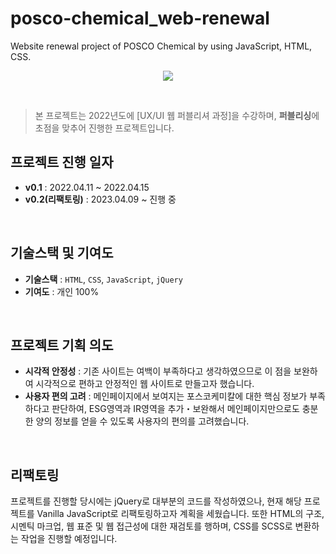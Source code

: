 # posco-chemical_web-renewal
Website renewal project of POSCO Chemical by using JavaScript, HTML, CSS.
<p align="center">
  <img src="![Preview](https://user-images.githubusercontent.com/126065194/231801379-7b8ee5dd-0225-4412-82d8-100f6a11a705.png)
">
</p>

<br />

> 본 프로젝트는 2022년도에 [UX/UI 웹 퍼블리셔 과정]을 수강하며, **퍼블리싱**에 초점을 맞추어 진행한 프로젝트입니다. 

## 프로젝트 진행 일자
- **v0.1** : 2022.04.11 ~ 2022.04.15
- **v0.2(리팩토링)** : 2023.04.09 ~ 진행 중

<br />

## 기술스택 및 기여도
- **기술스택** : `HTML`, `CSS`, `JavaScript`, `jQuery`
- **기여도** : 개인 100%

<br />

## 프로젝트 기획 의도
- **시각적 안정성** : 기존 사이트는 여백이 부족하다고 생각하였으므로 이 점을 보완하여 시각적으로 편하고 안정적인 웹 사이트로 만들고자 했습니다. 
- **사용자 편의 고려** : 메인페이지에서 보여지는 포스코케미칼에 대한 핵심 정보가 부족하다고 판단하여, ESG영역과 IR영역을 추가・보완해서 메인페이지만으로도 충분한 양의 정보를 얻을 수 있도록 사용자의 편의를 고려했습니다.

<br />

## 리팩토링
프로젝트를 진행할 당시에는 jQuery로 대부분의 코드를 작성하였으나, 현재 해당 프로젝트를 Vanilla JavaScript로 리팩토링하고자 계획을 세웠습니다. 또한 HTML의 구조, 시멘틱 마크업, 웹 표준 및 웹 접근성에 대한 재검토를 행하며, CSS를 SCSS로 변환하는 작업을 진행할 예정입니다. 

